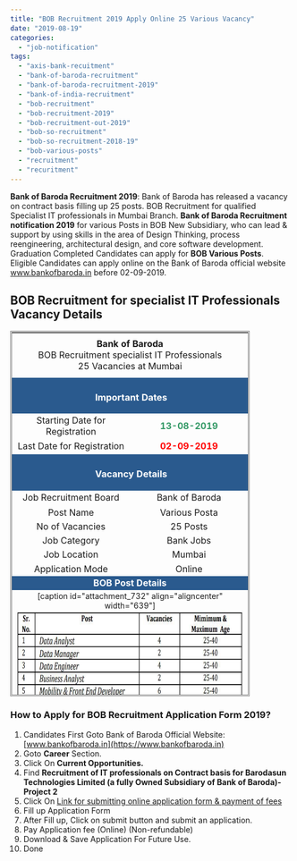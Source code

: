 ```yaml
---
title: "BOB Recruitment 2019 Apply Online 25 Various Vacancy"
date: "2019-08-19"
categories: 
  - "job-notification"
tags: 
  - "axis-bank-recuitment"
  - "bank-of-baroda-recruitment"
  - "bank-of-baroda-recruitment-2019"
  - "bank-of-india-recruitment"
  - "bob-recruitment"
  - "bob-recruitment-2019"
  - "bob-recruitment-out-2019"
  - "bob-so-recruitment"
  - "bob-so-recruitment-2018-19"
  - "bob-various-posts"
  - "recruitment"
  - "recuritment"
---
```


**Bank of Baroda Recruitment 2019**: Bank of Baroda has released a vacancy on contract basis filling up 25 posts. BOB Recruitment for qualified Specialist IT professionals in Mumbai Branch. **Bank of Baroda Recruitment notification 2019** for various Posts in BOB New Subsidiary, who can lead & support by using skills in the area of Design Thinking, process reengineering, architectural design, and core software development. Graduation Completed Candidates can apply for **BOB Various Posts**. Eligible Candidates can apply online on the Bank of Baroda official website www.bankofbaroda.in before 02-09-2019.

## BOB Recruitment for specialist IT Professionals Vacancy Details

<table style="height: 654px; width: 84.9475%; border-collapse: collapse; border-style: double;"><tbody><tr style="height: 80px;"><td style="width: 100%; text-align: center; height: 50px;" colspan="2"><strong><span style="font-size: 12pt;">Bank of Baroda</span></strong><div></div><span style="font-size: 12pt;">BOB Recruitment specialist IT Professionals</span><div></div><span style="font-size: 12pt;">25 Vacancies at Mumbai</span></td></tr><tr style="height: 30px;"><td style="width: 100%; height: 30px; background-color: #2a5a8e; text-align: center;" colspan="2"><h3><span style="color: #ffffff;"><strong>&nbsp;Important Dates</strong></span></h3></td></tr><tr style="height: 22px;"><td style="width: 50%; text-align: center; height: 22px;"><span style="font-size: 12pt;">Starting Date for Registration</span></td><td style="width: 50%; text-align: center; height: 22px;"><span style="color: #339966;"><strong><span style="font-size: 12pt;">13-08-2019</span></strong></span></td></tr><tr style="height: 22px;"><td style="width: 50%; text-align: center; height: 22px;"><span style="font-size: 12pt;">Last Date for Registration</span></td><td style="width: 50%; text-align: center; height: 22px;"><span style="color: #ff0000;"><strong><span style="font-size: 12pt;">02-09-2019</span></strong></span></td></tr><tr style="height: 30px;"><td style="width: 100%; height: 30px; background-color: #2a5a8e; text-align: center;" colspan="2"><h3><span style="color: #ffffff;"><strong>&nbsp;Vacancy Details</strong></span></h3></td></tr><tr style="height: 22px;"><td style="text-align: center; height: 22px; width: 50%;"><span style="font-size: 12pt;">Job Recruitment Board</span></td><td style="text-align: center; width: 50%;"><span style="font-size: 12pt;">Bank of Baroda</span></td></tr><tr><td style="text-align: center; width: 50%;"><span style="font-size: 12pt;">Post Name</span></td><td style="text-align: center; width: 50%;"><span style="font-size: 12pt;">Various Posta</span></td></tr><tr><td style="text-align: center; width: 50%;"><span style="font-size: 12pt;">No of Vacancies</span></td><td style="text-align: center; width: 50%;"><span style="font-size: 12pt;">25 Posts</span></td></tr><tr><td style="text-align: center; width: 50%;"><span style="font-size: 12pt;">Job Category</span></td><td style="text-align: center; width: 50%;"><span style="font-size: 12pt;">Bank Jobs</span></td></tr><tr><td style="text-align: center; width: 50%;"><span style="font-size: 12pt;">Job Location</span></td><td style="text-align: center; width: 50%;"><span style="font-size: 12pt;">Mumbai</span></td></tr><tr><td style="text-align: center; width: 50%;"><span style="font-size: 12pt;">Application Mode</span></td><td style="text-align: center; width: 50%;"><span style="font-size: 12pt;">Online</span></td></tr><tr><td style="width: 50%; background-color: #2a5a8e; text-align: center;" colspan="2"><span style="color: #ffffff;"><strong><span style="font-size: 12pt;">BOB Post Details</span></strong></span></td></tr><tr><td style="text-align: center; width: 50%;" colspan="2"><div></div>[caption id="attachment_732" align="aligncenter" width="639"]<img class=" wp-image-732" src="images/BOB-Recruitment-for-specialist-IT-Professionals-Vacancy.jpg" alt="BOB Recruitment for specialist IT Professionals Vacancy" width="639" height="228"> BOB Recruitment for specialist IT Professionals Vacancy[/caption]</td></tr><tr style="height: 30px;"><td style="width: 100%; height: 30px; background-color: #2a5a8e; text-align: center;" colspan="2"><h3><span style="color: #ffffff;"><strong>Eligibility Criteria&nbsp;</strong></span></h3></td></tr><tr style="height: 30px;"><td style="width: 50%; text-align: center; height: 30px;" colspan="2"><table style="border-collapse: collapse; width: 100%; height: 154px;"><tbody><tr style="height: 44px;"><td style="width: 12.9604%; height: 44px;"><span style="font-size: 12pt;"><strong>Post Name</strong></span></td><td style="width: 43.2719%; height: 44px;"><span style="font-size: 12pt;"><strong>Education &amp; Experience</strong></span></td><td style="width: 18.7677%; height: 44px;"><span style="font-size: 12pt;"><strong>Proposed CTC</strong></span></td></tr><tr style="height: 22px;"><td style="width: 12.9604%; height: 22px;">Data Analyst</td><td style="width: 43.2719%; height: 22px;"><ul><li style="text-align: left;">Bachelor's degree in a quantitative field.</li><li style="text-align: left;">Minimum 05 years of experience in Data Analytics, preferably in BFSI domain</li></ul></td><td style="width: 18.7677%; height: 22px;">Annual CTC of Rs. 12-16 Lakhs (All inclusive)</td></tr><tr style="height: 22px;"><td style="width: 12.9604%; height: 22px;">Data Manager</td><td style="width: 43.2719%; height: 22px;"><ul><li style="text-align: left;">A bachelor degree in Engineering in Computer Science / Information Technology / MCA</li><li style="text-align: left;">Minimum 06 years of relevant experience</li></ul></td><td style="width: 18.7677%; height: 22px;">Annual CTC of Rs. 12-16 Lakhs (All inclusive)</td></tr><tr style="height: 22px;"><td style="width: 12.9604%; height: 22px;">Data Engineer</td><td style="width: 43.2719%; height: 22px;"><ul><li style="text-align: left;">A bachelor degree in Engineering in Computer Science / Information Technology / MCA</li><li style="text-align: left;">Minimum 06 years of relevant experience</li></ul></td><td style="width: 18.7677%; height: 22px;">Annual CTC of Rs. 12-16 Lakhs (All inclusive)</td></tr><tr style="height: 22px;"><td style="width: 12.9604%; height: 22px;">Business Analyst</td><td style="width: 43.2719%; height: 22px;"><ul><li style="text-align: left;">A bachelor degree in Engineering in Computer Science / Information Technology / MCA and Post-graduation in Business Management / PGDM</li><li style="text-align: left;">Minimum 06 years of relevant experience</li></ul></td><td style="width: 18.7677%; height: 22px;">Annual CTC of Rs. 12-16 Lakhs (All inclusive)</td></tr><tr style="height: 22px;"><td style="width: 12.9604%; height: 22px;">Mobility &amp; Front End Developer</td><td style="width: 43.2719%; height: 22px;"><ul><li style="text-align: left;">A bachelor degree in Engineering in Computer Science / InformationTechnology / MCA</li><li style="text-align: left;">Minimum 06 years of relevant experience.</li></ul></td><td style="width: 18.7677%; height: 22px;">Annual CTC of Rs. 12-16 Lakhs (All inclusive)</td></tr><tr><td style="width: 12.9604%;">Integration Expert</td><td style="width: 43.2719%;"><ul><li style="text-align: left;">A bachelor degree in Engineering in Computer Science / InformationTechnology / MCA</li><li style="text-align: left;">Minimum 06 years of relevant experience</li></ul></td><td style="width: 18.7677%;">Annual CTC of Rs. 12-16 Lakhs (All inclusive)</td></tr><tr><td style="width: 12.9604%;">Emerging Technologies Expert</td><td style="width: 43.2719%;"><ul><li style="text-align: left;">A bachelor degree in Engineering in Computer Science / InformationTechnology / MCA</li><li style="text-align: left;">Minimum 05 years of relevant experience</li></ul></td><td style="width: 18.7677%;">Annual CTC of Rs. 12-16 Lakhs (All inclusive)</td></tr><tr><td style="width: 12.9604%;">Technology Architect</td><td style="width: 43.2719%;"><ul><li style="text-align: left;">A bachelor degree in Engineering in Computer Science / InformationTechnology / MCA</li><li style="text-align: left;">Minimum 08 years of relevant experience</li></ul></td><td style="width: 18.7677%;">Annual CTC of Rs. 16-20 Lakhs (All inclusive)</td></tr></tbody></table></td></tr><tr style="height: 30px;"><td style="width: 100%; height: 30px; background-color: #2a5a8e; text-align: center;" colspan="2"><h3><span style="color: #ffffff;"><strong>Application Fee&nbsp;</strong></span></h3></td></tr><tr style="height: 30px;"><td style="width: 100%; height: 30px; text-align: left;" colspan="2"><ul><li><span style="font-size: 12pt;">For General &amp; OBC candidates : Rs.600/- plus GST &amp; Transaction charges (application fees &amp; intimation charges)</span></li><li><span style="font-size: 12pt;">&nbsp;For SC, ST &amp; PWD candidates : Rs.100/- plus GST &amp; Transaction charges (intimation charges)</span></li></ul></td></tr><tr style="height: 30px;"><td style="width: 100%; height: 30px; background-color: #2a5a8e; text-align: center;" colspan="2"><h3><span style="color: #ffffff;"><strong>Important Links&nbsp;</strong></span></h3></td></tr><tr style="height: 10px;"><td style="width: 50%; text-align: center; height: 10px;"><strong><span style="font-size: 12pt;">Apply Online&nbsp;</span></strong></td><td style="width: 50%; text-align: center; height: 10px;"><span style="color: #ff0000;"><strong><span style="font-size: 12pt;"><a style="color: #ff0000;" href="https://apps.bobinside.com/bobsuntech/" target="_blank" rel="noopener noreferrer">Click Here</a></span></strong></span></td></tr><tr style="height: 36px;"><td style="width: 50%; text-align: center; height: 23px;"><strong><span style="font-size: 12pt;">Notification</span></strong></td><td style="width: 50%; text-align: center; height: 23px;"><span style="color: #ff0000;"><a style="color: #ff0000;" href="https://freegovtjobalert.in/wp-content/uploads/2019/08/BOB-Recruitment-for-specialist-IT-Professionals-Vacancy-Notification.pdf" target="_blank" rel="noopener noreferrer"><span style="font-size: 12pt;"><strong>Click Here&nbsp;</strong></span></a></span></td></tr><tr style="height: 10px;"><td style="width: 50%; text-align: center; height: 10px;"><strong><span style="font-size: 12pt;">&nbsp;Official Website</span></strong></td><td style="width: 50%; text-align: center; height: 10px;"><span style="font-size: 12pt; color: #ff0000;"><strong><a style="color: #ff0000;" href="https://www.bobibanking.com/" target="_blank" rel="noopener noreferrer">Click Here</a>&nbsp;</strong></span></td></tr></tbody></table>

### How to Apply for BOB Recruitment Application Form 2019?

1. Candidates First Goto Bank of Baroda Official Website: [www.bankofbaroda.in](https://www.bankofbaroda.in)
2. Goto **Career** Section.
3. Click On **Current Opportunities.**
4. Find **Recruitment of IT professionals on Contract basis for Barodasun Technologies Limited (a fully Owned Subsidiary of Bank of Baroda)-Project 2**
5. Click On [Link for submitting online application form & payment of fees](https://apps.bobinside.com/bobsuntech) 
6. Fill up Application Form
7. After Fill up, Click on submit button and submit an application.
8. Pay Application fee (Online) (Non-refundable)
9. Download & Save Application For Future Use.
10. Done
